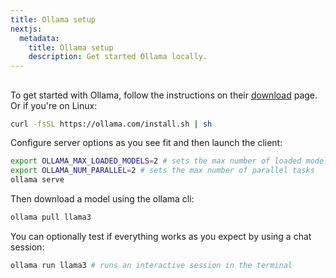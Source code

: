 ```yaml
---
title: Ollama setup
nextjs:
  metadata:
    title: Ollama setup
    description: Get started Ollama locally.
---
```

## 

To get started with Ollama, follow the instructions on their [download](https://ollama.com/download) page. Or if you're on Linux:


```bash
curl -fsSL https://ollama.com/install.sh | sh
```
Configure server options as you see fit and then launch the client:
```bash
export OLLAMA_MAX_LOADED_MODELS=2 # sets the max number of loaded models
export OLLAMA_NUM_PARALLEL=2 # sets the max number of parallel tasks
ollama serve
```

Then download a model using the ollama cli:
```bash
ollama pull llama3
```
You can optionally test if everything works as you expect by using a chat session:
```bash
ollama run llama3 # runs an interactive session in the terminal
```
